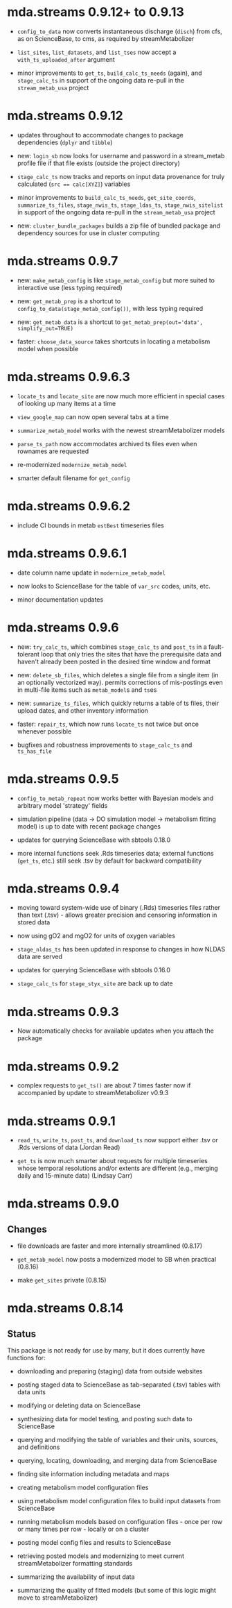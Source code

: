 # mda.streams 0.9.12+ to 0.9.13

* `config_to_data` now converts instantaneous discharge (`disch`) from cfs, as
on ScienceBase, to cms, as required by streamMetabolizer

* `list_sites`, `list_datasets`, and `list_tses` now accept a 
`with_ts_uploaded_after` argument

* minor improvements to `get_ts`, `build_calc_ts_needs` (again), and 
`stage_calc_ts` in support of the ongoing data re-pull in the `stream_metab_usa`
project

# mda.streams 0.9.12

* updates throughout to accommodate changes to package dependencies (`dplyr` and
`tibble`)

* new: `login_sb` now looks for username and password in a stream_metab profile 
file if that file exists (outside the project directory)

* `stage_calc_ts` now tracks and reports on input data provenance for truly 
calculated (`src == calc[XYZ]`) variables

* minor improvements to `build_calc_ts_needs`, `get_site_coords`, 
`summarize_ts_files`, `stage_nwis_ts`, `stage_ldas_ts`, `stage_nwis_sitelist` in
support of the ongoing data re-pull in the `stream_metab_usa` project

* new: `cluster_bundle_packages` builds a zip file of bundled package and 
dependency sources for use in cluster computing

# mda.streams 0.9.7

* new: `make_metab_config` is like `stage_metab_config` but more suited to 
interactive use (less typing required)

* new: `get_metab_prep` is a shortcut to `config_to_data(stage_metab_config())`,
with less typing required

* new: `get_metab_data` is a shortcut to `get_metab_prep(out='data', 
simplify_out=TRUE)`

* faster: `choose_data_source` takes shortcuts in locating a metabolism model 
when possible

# mda.streams 0.9.6.3

* `locate_ts` and `locate_site` are now much more efficient in special cases of 
looking up many items at a time

* `view_google_map` can now open several tabs at a time

* `summarize_metab_mode`l works with the newest streamMetabolizer models

* `parse_ts_path` now accommodates archived ts files even when rownames are 
requested

* re-modernized `modernize_metab_model`

* smarter default filename for `get_config`

# mda.streams 0.9.6.2

* include CI bounds in metab `estBest` timeseries files

# mda.streams 0.9.6.1

* date column name update in `modernize_metab_model`

* now looks to ScienceBase for the table of `var_src` codes, units, etc.

* minor documentation updates

# mda.streams 0.9.6

* new: `try_calc_ts`, which combines `stage_calc_ts` and `post_ts` in a 
fault-tolerant loop that only tries the sites that have the prerequisite data 
and haven't already been posted in the desired time window and format

* new: `delete_sb_files`, which deletes a single file from a single item (in an 
optionally vectorized way). permits corrections of mis-postings even in 
multi-file items such as `metab_model`s and `ts`es

* new: `summarize_ts_files`, which quickly returns a table of ts files, their 
upload dates, and other inventory information

* faster: `repair_ts`, which now runs `locate_ts` not twice but once whenever 
possible

* bugfixes and robustness improvements to `stage_calc_ts` and `ts_has_file`

# mda.streams 0.9.5

* `config_to_metab_repeat` now works better with Bayesian models and arbitrary 
model 'strategy' fields

* simulation pipeline (data -> DO simulation model -> metabolism fitting model) 
is up to date with recent package changes

* updates for querying ScienceBase with sbtools 0.18.0

* more internal functions seek .Rds timeseries data; external functions 
(`get_ts`, etc.) still seek .tsv by default for backward compatibility

# mda.streams 0.9.4

* moving toward system-wide use of binary (.Rds) timeseries files rather than 
text (.tsv) - allows greater precision and censoring information in stored data

* now using gO2 and mgO2 for units of oxygen variables

* `stage_nldas_ts` has been updated in response to changes in how NLDAS data are
served

* updates for querying ScienceBase with sbtools 0.16.0

* `stage_calc_ts` for `stage_styx_site` are back up to date

# mda.streams 0.9.3

* Now automatically checks for available updates when you attach the package

# mda.streams 0.9.2

* complex requests to `get_ts()` are about 7 times faster now if accompanied by 
update to streamMetabolizer v0.9.3

# mda.streams 0.9.1

* `read_ts`, `write_ts`, `post_ts`, and `download_ts` now support either .tsv or
.Rds versions of data (Jordan Read)

* `get_ts` is now much smarter about requests for multiple timeseries whose 
temporal resolutions and/or extents are different (e.g., merging daily and 
15-minute data) (Lindsay Carr)

# mda.streams 0.9.0

## Changes

* file downloads are faster and more internally streamlined (0.8.17)

* `get_metab_model` now posts a modernized model to SB when practical (0.8.16)

* make `get_sites` private (0.8.15)

# mda.streams 0.8.14

## Status

This package is not ready for use by many, but it does currently have functions 
for:

* downloading and preparing (staging) data from outside websites

* posting staged data to ScienceBase as tab-separated (.tsv) tables with data 
units

* modifying or deleting data on ScienceBase

* synthesizing data for model testing, and posting such data to ScienceBase

* querying and modifying the table of variables and their units, sources, and 
definitions

* querying, locating, downloading, and merging data from ScienceBase

* finding site information including metadata and maps

* creating metabolism model configuration files

* using metabolism model configuration files to build input datasets from 
ScienceBase

* running metabolism models based on configuration files - once per row or many 
times per row - locally or on a cluster

* posting model config files and results to ScienceBase

* retrieving posted models and modernizing to meet current streamMetabolizer 
formatting standards

* summarizing the availability of input data

* summarizing the quality of fitted models (but some of this logic might move to
streamMetabolizer)